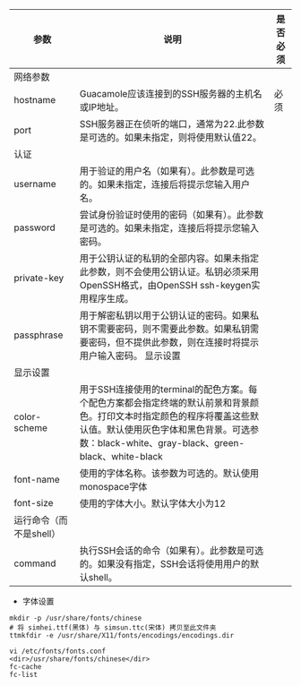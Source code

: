 
| 参数 | 说明 | 是否必须 |
| -------- | -------- | -------- |
| 网络参数 |
| hostname | Guacamole应该连接到的SSH服务器的主机名或IP地址。 |   必须   |
| port | SSH服务器正在侦听的端口，通常为22.此参数是可选的。如果未指定，则将使用默认值22。 |  |
| 认证 |
| username | 用于验证的用户名（如果有）。此参数是可选的。如果未指定，连接后将提示您输入用户名。 |  |
| password | 尝试身份验证时使用的密码（如果有）。此参数是可选的。如果未指定，连接后将提示您输入密码。 |  |
| private-key | 用于公钥认证的私钥的全部内容。如果未指定此参数，则不会使用公钥认证。私钥必须采用OpenSSH格式，由OpenSSH ssh-keygen实用程序生成。 |  |
| passphrase | 用于解密私钥以用于公钥认证的密码。如果私钥不需要密码，则不需要此参数。如果私钥需要密码，但不提供此参数，则在连接时将提示用户输入密码。  显示设置 |  |
| 显示设置 |
| color-scheme | 用于SSH连接使用的terminal的配色方案。每个配色方案都会指定终端的默认前景和背景颜色。打印文本时指定颜色的程序将覆盖这些默认值。默认使用灰色字体和黑色背景。可选参数：black-white、gray-black、green-black、white-black |  |
| font-name | 使用的字体名称。该参数为可选的。默认使用monospace字体 |  |
| font-size | 使用的字体大小。默认字体大小为12 |  |
| 运行命令（而不是shell） |
| command | 执行SSH会话的命令（如果有）。此参数是可选的。如果没有指定，SSH会话将使用用户的默认shell。 |  |




* 字体设置

```
mkdir -p /usr/share/fonts/chinese
# 将 simhei.ttf(黑体) 与 simsun.ttc(宋体) 拷贝至此文件夹
ttmkfdir -e /usr/share/X11/fonts/encodings/encodings.dir

vi /etc/fonts/fonts.conf
<dir>/usr/share/fonts/chinese</dir>
fc-cache
fc-list
```
